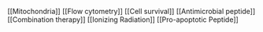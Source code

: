 [[Mitochondria]]
[[Flow cytometry]]
[[Cell survival]]
[[Antimicrobial peptide]]
[[Combination therapy]]
[[Ionizing Radiation]]
[[Pro-apoptotic Peptide]]
